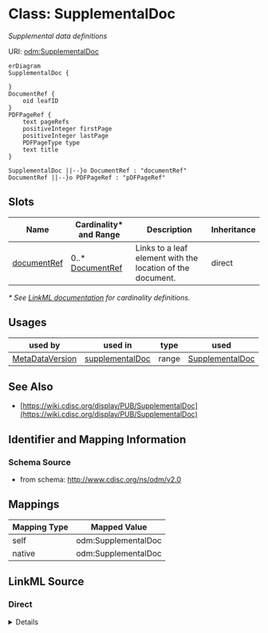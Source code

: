 # Class: SupplementalDoc

_Supplemental data definitions_




URI: [odm:SupplementalDoc](http://www.cdisc.org/ns/odm/v2.0/SupplementalDoc)


```mermaid
erDiagram
SupplementalDoc {

}
DocumentRef {
    oid leafID  
}
PDFPageRef {
    text pageRefs  
    positiveInteger firstPage  
    positiveInteger lastPage  
    PDFPageType type  
    text title  
}

SupplementalDoc ||--}o DocumentRef : "documentRef"
DocumentRef ||--}o PDFPageRef : "pDFPageRef"

```



<!-- no inheritance hierarchy -->


## Slots

| Name | Cardinality* and Range | Description | Inheritance |
| ---  | --- | --- | --- |
| [documentRef](documentRef.md) | 0..* <br/> [DocumentRef](DocumentRef.md) | Links to a leaf element with the location of the document. | direct |

_* See [LinkML documentation](https://linkml.io/linkml/schemas/slots.html#slot-cardinality) for cardinality definitions._




## Usages

| used by | used in | type | used |
| ---  | --- | --- | --- |
| [MetaDataVersion](MetaDataVersion.md) | [supplementalDoc](supplementalDoc.md) | range | [SupplementalDoc](SupplementalDoc.md) |






## See Also

* [https://wiki.cdisc.org/display/PUB/SupplementalDoc](https://wiki.cdisc.org/display/PUB/SupplementalDoc)

## Identifier and Mapping Information







### Schema Source


* from schema: http://www.cdisc.org/ns/odm/v2.0





## Mappings

| Mapping Type | Mapped Value |
| ---  | ---  |
| self | odm:SupplementalDoc |
| native | odm:SupplementalDoc |





## LinkML Source

<!-- TODO: investigate https://stackoverflow.com/questions/37606292/how-to-create-tabbed-code-blocks-in-mkdocs-or-sphinx -->

### Direct

<details>
```yaml
name: SupplementalDoc
description: Supplemental data definitions
from_schema: http://www.cdisc.org/ns/odm/v2.0
see_also:
- https://wiki.cdisc.org/display/PUB/SupplementalDoc
rank: 1000
slots:
- documentRef
slot_usage:
  documentRef:
    name: documentRef
    description: Links to a leaf element with the location of the document.
    multivalued: true
    domain_of:
    - AnnotatedCRF
    - SupplementalDoc
    - Origin
    - MethodDef
    - CommentDef
    range: DocumentRef
    inlined: true
    inlined_as_list: true
class_uri: odm:SupplementalDoc

```
</details>

### Induced

<details>
```yaml
name: SupplementalDoc
description: Supplemental data definitions
from_schema: http://www.cdisc.org/ns/odm/v2.0
see_also:
- https://wiki.cdisc.org/display/PUB/SupplementalDoc
rank: 1000
slot_usage:
  documentRef:
    name: documentRef
    description: Links to a leaf element with the location of the document.
    multivalued: true
    domain_of:
    - AnnotatedCRF
    - SupplementalDoc
    - Origin
    - MethodDef
    - CommentDef
    range: DocumentRef
    inlined: true
    inlined_as_list: true
attributes:
  documentRef:
    name: documentRef
    description: Links to a leaf element with the location of the document.
    from_schema: http://www.cdisc.org/ns/odm/v2.0
    rank: 1000
    multivalued: true
    identifier: false
    alias: documentRef
    owner: SupplementalDoc
    domain_of:
    - AnnotatedCRF
    - SupplementalDoc
    - Origin
    - MethodDef
    - CommentDef
    range: DocumentRef
    inlined: true
    inlined_as_list: true
class_uri: odm:SupplementalDoc

```
</details>